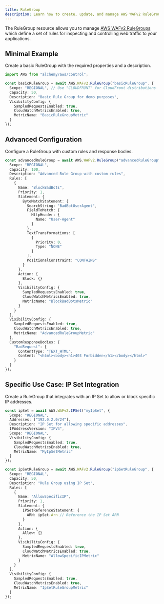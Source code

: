 ```yaml
---
title: RuleGroup
description: Learn how to create, update, and manage AWS WAFv2 RuleGroups using Alchemy Cloud Control.
---
```


The RuleGroup resource allows you to manage [AWS WAFv2 RuleGroups](https://docs.aws.amazon.com/wafv2/latest/userguide/) which define a set of rules for inspecting and controlling web traffic to your applications.

## Minimal Example

Create a basic RuleGroup with the required properties and a description.

```ts
import AWS from "alchemy/aws/control";

const basicRuleGroup = await AWS.WAFv2.RuleGroup("basicRuleGroup", {
  Scope: "REGIONAL", // Use "CLOUDFRONT" for CloudFront distributions
  Capacity: 50,
  Description: "Basic Rule Group for demo purposes",
  VisibilityConfig: {
    SampledRequestsEnabled: true,
    CloudWatchMetricsEnabled: true,
    MetricName: "BasicRuleGroupMetric"
  }
});
```

## Advanced Configuration

Configure a RuleGroup with custom rules and response bodies.

```ts
const advancedRuleGroup = await AWS.WAFv2.RuleGroup("advancedRuleGroup", {
  Scope: "REGIONAL",
  Capacity: 100,
  Description: "Advanced Rule Group with custom rules",
  Rules: [
    {
      Name: "BlockBadBots",
      Priority: 1,
      Statement: {
        ByteMatchStatement: {
          SearchString: "BadBotUserAgent",
          FieldToMatch: {
            HttpHeader: {
              Name: "User-Agent"
            }
          },
          TextTransformations: [
            {
              Priority: 0,
              Type: "NONE"
            }
          ],
          PositionalConstraint: "CONTAINS"
        }
      },
      Action: {
        Block: {}
      },
      VisibilityConfig: {
        SampledRequestsEnabled: true,
        CloudWatchMetricsEnabled: true,
        MetricName: "BlockBadBotsMetric"
      }
    }
  ],
  VisibilityConfig: {
    SampledRequestsEnabled: true,
    CloudWatchMetricsEnabled: true,
    MetricName: "AdvancedRuleGroupMetric"
  },
  CustomResponseBodies: {
    "BadRequest": {
      ContentType: "TEXT_HTML",
      Content: "<html><body><h1>403 Forbidden</h1></body></html>"
    }
  }
});
```

## Specific Use Case: IP Set Integration

Create a RuleGroup that integrates with an IP Set to allow or block specific IP addresses.

```ts
const ipSet = await AWS.WAFv2.IPSet("myIpSet", {
  Scope: "REGIONAL",
  Addresses: ["192.0.2.0/24"],
  Description: "IP Set for allowing specific addresses",
  IPAddressVersion: "IPV4",
  Scope: "REGIONAL",
  VisibilityConfig: {
    SampledRequestsEnabled: true,
    CloudWatchMetricsEnabled: true,
    MetricName: "MyIpSetMetric"
  }
});

const ipSetRuleGroup = await AWS.WAFv2.RuleGroup("ipSetRuleGroup", {
  Scope: "REGIONAL",
  Capacity: 50,
  Description: "Rule Group using IP Set",
  Rules: [
    {
      Name: "AllowSpecificIP",
      Priority: 1,
      Statement: {
        IPSetReferenceStatement: {
          ARN: ipSet.Arn // Reference the IP Set ARN
        }
      },
      Action: {
        Allow: {}
      },
      VisibilityConfig: {
        SampledRequestsEnabled: true,
        CloudWatchMetricsEnabled: true,
        MetricName: "AllowSpecificIPMetric"
      }
    }
  ],
  VisibilityConfig: {
    SampledRequestsEnabled: true,
    CloudWatchMetricsEnabled: true,
    MetricName: "IpSetRuleGroupMetric"
  }
});
```